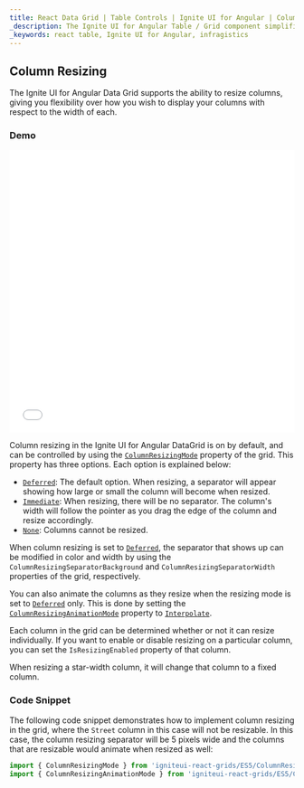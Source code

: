 ```yaml
---
title: React Data Grid | Table Controls | Ignite UI for Angular | Column Types | Infragistics
_description: The Ignite UI for Angular Table / Grid component simplifies the complexities of the grid domain into manageable API so that a user can bind a collection of data.
_keywords: react table, Ignite UI for Angular, infragistics
---
```


## Column Resizing

The Ignite UI for Angular Data Grid supports the ability to resize columns, giving you flexibility over how you wish to display your columns with respect to the width of each.

### Demo

<div class="sample-container loading" style="height: 500px">
    <iframe id="live-grid-overview-sample-iframe" src='{environment:demosBaseUrl}/grids/data-grid-column-resizing' width="100%" height="100%" seamless frameBorder="0" onload="onXPlatSampleIframeContentLoaded(this);"></iframe>
</div>

<div class="divider--half"></div>

Column resizing in the Ignite UI for Angular DataGrid is on by default, and can be controlled by using the [`ColumnResizingMode`](/products/ignite-ui-angular/api/docs/typescript/latest/enums/columnresizingmode.html) property of the grid. This property has three options. Each option is explained below:

-   [`Deferred`](/products/ignite-ui-angular/api/docs/typescript/latest/enums/columnresizingmode.html#deferred): The default option. When resizing, a separator will appear showing how large or small the column will become when resized.
-   [`Immediate`](/products/ignite-ui-angular/api/docs/typescript/latest/enums/columnresizingmode.html#immediate): When resizing, there will be no separator. The column's width will follow the pointer as you drag the edge of the column and resize accordingly.
-   [`None`](/products/ignite-ui-angular/api/docs/typescript/latest/enums/columnresizingmode.html#none): Columns cannot be resized.

When column resizing is set to [`Deferred`](/products/ignite-ui-angular/api/docs/typescript/latest/enums/columnresizingmode.html#deferred), the separator that shows up can be modified in color and width by using the `ColumnResizingSeparatorBackground` and `ColumnResizingSeparatorWidth` properties of the grid, respectively.

You can also animate the columns as they resize when the resizing mode is set to [`Deferred`](/products/ignite-ui-angular/api/docs/typescript/latest/enums/columnresizingmode.html#deferred) only. This is done by setting the [`ColumnResizingAnimationMode`](/products/ignite-ui-angular/api/docs/typescript/latest/enums/columnresizinganimationmode.html) property to [`Interpolate`](/products/ignite-ui-angular/api/docs/typescript/latest/enums/columnresizinganimationmode.html#interpolate).

Each column in the grid can be determined whether or not it can resize individually. If you want to enable or disable resizing on a particular column, you can set the `IsResizingEnabled` property of that column.

When resizing a star-width column, it will change that column to a fixed column.

### Code Snippet

The following code snippet demonstrates how to implement column resizing in the grid, where the `Street` column in this case will not be resizable. In this case, the column resizing separator will be 5 pixels wide and the columns that are resizable would animate when resized as well:

```ts
import { ColumnResizingMode } from 'igniteui-react-grids/ES5/ColumnResizingMode';
import { ColumnResizingAnimationMode } from 'igniteui-react-grids/ES5/ColumnResizingAnimationMode';
```
